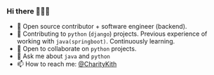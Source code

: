 ### Hi there 👋👨‍💻


- 🔭 Open source contributor + software engineer (backend).
- 🌱 Contributing to `python` (`django`) projects. Previous experience of working with `java(springboot)`. Continuously learning. 
- 👯 Open to collaborate on `python` projects.
- 💬 Ask me about `java` and `python`
- 📫 How to reach me: [@CharityKith](https://twitter.com/CharityKith) 

